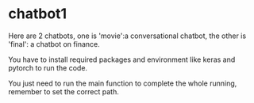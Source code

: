 # chatbot1
Here are 2 chatbots, one is 'movie':a conversational chatbot, the other is 'final': a chatbot on finance.

You have to install required packages and environment like keras and pytorch to run the code.

You just need to run the main function to complete the whole running, remember to set the correct path.
